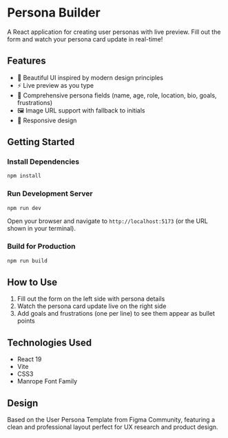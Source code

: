 # Persona Builder

A React application for creating user personas with live preview. Fill out the form and watch your persona card update in real-time!

## Features

- 🎨 Beautiful UI inspired by modern design principles
- ⚡ Live preview as you type
- 📝 Comprehensive persona fields (name, age, role, location, bio, goals, frustrations)
- 🖼️ Image URL support with fallback to initials
- 📱 Responsive design

## Getting Started

### Install Dependencies
```bash
npm install
```

### Run Development Server
```bash
npm run dev
```

Open your browser and navigate to `http://localhost:5173` (or the URL shown in your terminal).

### Build for Production
```bash
npm run build
```

## How to Use

1. Fill out the form on the left side with persona details
2. Watch the persona card update live on the right side
3. Add goals and frustrations (one per line) to see them appear as bullet points

## Technologies Used

- React 19
- Vite
- CSS3
- Manrope Font Family

## Design

Based on the User Persona Template from Figma Community, featuring a clean and professional layout perfect for UX research and product design.

